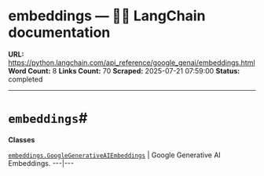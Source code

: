 # embeddings — 🦜🔗 LangChain  documentation

**URL:** https://python.langchain.com/api_reference/google_genai/embeddings.html
**Word Count:** 8
**Links Count:** 70
**Scraped:** 2025-07-21 07:59:00
**Status:** completed

---

# `embeddings`\#

**Classes**

[`embeddings.GoogleGenerativeAIEmbeddings`](https://python.langchain.com/api_reference/google_genai/embeddings/langchain_google_genai.embeddings.GoogleGenerativeAIEmbeddings.html#langchain_google_genai.embeddings.GoogleGenerativeAIEmbeddings "langchain_google_genai.embeddings.GoogleGenerativeAIEmbeddings") | Google Generative AI Embeddings.   ---|---